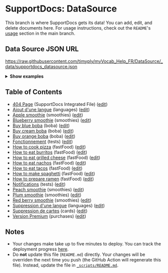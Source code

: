 # SupportDocs: DataSource
This branch is where SupportDocs gets its data! You can add, edit, and delete documents here. For usage instructions, check out the `README`'s [usage](https://github.com/aheze/SupportDocs#using-the-github-repo) section in the main branch.

## Data Source JSON URL
<a href="https://raw.githubusercontent.com/timyply/myVocab_Help_FR/DataSource/_data/supportdocs_datasource.json">https://raw.githubusercontent.com/timyply/myVocab_Help_FR/DataSource/_data/supportdocs_datasource.json</a>

<details>
<summary><strong>Show examples</strong></summary>

<hr>

### SwiftUI
```swift
struct SwiftUIExampleView_MinimalCode: View {
    let dataSource = URL(string: "https://raw.githubusercontent.com/timyply/myVocab_Help_FR/DataSource/_data/supportdocs_datasource.json")!
    @State var supportDocsPresented = false
    
    var body: some View {
        Button("Present SupportDocs from SwiftUI!") { supportDocsPresented = true }
        .sheet(isPresented: $supportDocsPresented, content: {
            SupportDocsView(dataSource: dataSource, isPresented: $supportDocsPresented)
        })
    }
}
```

### UIKit
```swift
class UIKitExampleController_MinimalCode: UIViewController {
    /**
    Connect this inside the storyboard.
    
    This is just for demo purposes, so it's not connected yet.
    */
    @IBAction func presentButtonPressed(_ sender: Any) {
        let dataSource = URL(string: "https://raw.githubusercontent.com/timyply/myVocab_Help_FR/DataSource/_data/supportdocs_datasource.json")!
    
        let supportDocsViewController = SupportDocsViewController(dataSource: dataSource)
        self.present(supportDocsViewController, animated: true, completion: nil)
    }
}
```

<hr>

</details>

## Table of Contents
- [404 Page](https://timyply.github.io/myVocab_Help_FR/404) (SupportDocs Integrated File) ([edit](https://github.com/timyply/myVocab_Help_FR/edit/DataSource/myVocab_Help_FR/404.md))
- [Ajout d'une langue](https://timyply.github.io/myVocab_Help_FR/Languages/Add) (languages) ([edit](https://github.com/timyply/myVocab_Help_FR/edit/DataSource/Languages/Add.md))
- [Apple smoothie](https://timyply.github.io/myVocab_Help_FR/Sample-Smoothies/Apple) (smoothies) ([edit](https://github.com/timyply/myVocab_Help_FR/edit/DataSource/Sample-Smoothies/Apple.md))
- [Blueberry smoothie](https://timyply.github.io/myVocab_Help_FR/Sample-Smoothies/Blueberry) (smoothies) ([edit](https://github.com/timyply/myVocab_Help_FR/edit/DataSource/Sample-Smoothies/Blueberry.md))
- [Buy blue boba](https://timyply.github.io/myVocab_Help_FR/Sample-Boba/BuyBlueBoba) (boba) ([edit](https://github.com/timyply/myVocab_Help_FR/edit/DataSource/Sample-Boba/BuyBlueBoba.md))
- [Buy cream boba](https://timyply.github.io/myVocab_Help_FR/Sample-Boba/BuyCreamBoba) (boba) ([edit](https://github.com/timyply/myVocab_Help_FR/edit/DataSource/Sample-Boba/BuyCreamBoba.md))
- [Buy orange boba](https://timyply.github.io/myVocab_Help_FR/Sample-Boba/BuyOrangeBoba) (boba) ([edit](https://github.com/timyply/myVocab_Help_FR/edit/DataSource/Sample-Boba/BuyOrangeBoba.md))
- [Fonctionnement](https://timyply.github.io/myVocab_Help_FR/Tests/HowWorks) (tests) ([edit](https://github.com/timyply/myVocab_Help_FR/edit/DataSource/Tests/HowWorks.md))
- [How to cook pizza](https://timyply.github.io/myVocab_Help_FR/Sample-FastFood/HowToCookPizza) (fastFood) ([edit](https://github.com/timyply/myVocab_Help_FR/edit/DataSource/Sample-FastFood/HowToCookPizza.md))
- [How to eat burritos](https://timyply.github.io/myVocab_Help_FR/Sample-FastFood/HowToEatBurritos) (fastFood) ([edit](https://github.com/timyply/myVocab_Help_FR/edit/DataSource/Sample-FastFood/HowToEatBurritos.md))
- [How to eat grilled cheese](https://timyply.github.io/myVocab_Help_FR/Sample-FastFood/HowToEatGrilledCheese) (fastFood) ([edit](https://github.com/timyply/myVocab_Help_FR/edit/DataSource/Sample-FastFood/HowToEatGrilledCheese.md))
- [How to eat nachos](https://timyply.github.io/myVocab_Help_FR/Sample-FastFood/HowToEatNachos) (fastFood) ([edit](https://github.com/timyply/myVocab_Help_FR/edit/DataSource/Sample-FastFood/HowToEatNachos.md))
- [How to eat tacos](https://timyply.github.io/myVocab_Help_FR/Sample-FastFood/HowToEatTacos) (fastFood) ([edit](https://github.com/timyply/myVocab_Help_FR/edit/DataSource/Sample-FastFood/HowToEatTacos.md))
- [How to make spaghetti](https://timyply.github.io/myVocab_Help_FR/Sample-FastFood/HowToMakeSpaghetti) (fastFood) ([edit](https://github.com/timyply/myVocab_Help_FR/edit/DataSource/Sample-FastFood/HowToMakeSpaghetti.md))
- [How to prepare ramen](https://timyply.github.io/myVocab_Help_FR/Sample-FastFood/HowToPrepareRamen) (fastFood) ([edit](https://github.com/timyply/myVocab_Help_FR/edit/DataSource/Sample-FastFood/HowToPrepareRamen.md))
- [Notifications](https://timyply.github.io/myVocab_Help_FR/Tests/NotificationBug) (tests) ([edit](https://github.com/timyply/myVocab_Help_FR/edit/DataSource/Tests/NotificationBug.md))
- [Peach smoothie](https://timyply.github.io/myVocab_Help_FR/Sample-Smoothies/Peach) (smoothies) ([edit](https://github.com/timyply/myVocab_Help_FR/edit/DataSource/Sample-Smoothies/Peach.md))
- [Plum smoothie](https://timyply.github.io/myVocab_Help_FR/Sample-Smoothies/Plum) (smoothies) ([edit](https://github.com/timyply/myVocab_Help_FR/edit/DataSource/Sample-Smoothies/Plum.md))
- [Red berry smoothie](https://timyply.github.io/myVocab_Help_FR/Sample-Smoothies/RedBerries) (smoothies) ([edit](https://github.com/timyply/myVocab_Help_FR/edit/DataSource/Sample-Smoothies/RedBerries.md))
- [Suppression d'une langue](https://timyply.github.io/myVocab_Help_FR/Languages/Delete) (languages) ([edit](https://github.com/timyply/myVocab_Help_FR/edit/DataSource/Languages/Delete.md))
- [Suppression de cartes](https://timyply.github.io/myVocab_Help_FR/Cards/Delete) (cards) ([edit](https://github.com/timyply/myVocab_Help_FR/edit/DataSource/Cards/Delete.md))
- [Version Premium](https://timyply.github.io/myVocab_Help_FR/Purchases/VersionPremium) (purchases) ([edit](https://github.com/timyply/myVocab_Help_FR/edit/DataSource/Purchases/VersionPremium.md))


## Notes
- Your changes make take up to five minutes to deploy. You can track the deployment progress [here](https://github.com/timyply/myVocab_Help_FR/deployments/activity_log?environment=github-pages).
- Do **not** update this file (`README.md`) directly. Your changes will be overriden the next time you push (the GitHub Action will regenerate this file). Instead, update the file in [`_scripts/README.md`](https://github.com/timyply/myVocab_Help_FR/edit/DataSource/_scripts/README.md). 